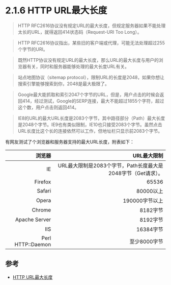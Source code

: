 # 2.1.6 HTTP URL最大长度

>HTTP RFC2616协议没有规定URL的最大长度，但规定服务器如果不能处理太长的URL，就得返回414状态码（Request-URI Too Long）。

>HTTP RFC2616协议指出，某些旧的客户端或代理，可能无法处理超过255个字节的URI。

>既然HTTP协议没有规定URL的最大长度，那么URL的最大长度与用户的浏览器有关，同时和服务器能够处理的最大长度URL有关。

>站点地图协议（sitemap protocol），限制URL的长度是2048，如果你想让搜索引擎能够搜索到你，2048是最大极限了。

>Google最大能抓取和索引2047个字节的URL，但是，用户点击的时候会返回414，经过测试，Google的SERP连接，最大不能超过1855个字符，超过这个数，用户点击则返回414。

>IE8的URL的最大URL长度是2083个字节，其中路径部分（Path）最大长度是2048个字节。IE9也有类似限制，IE10也只接受2083个字节。虽然点击URL长度比这个长的连接依然可以工作，但地址栏只显示前2083个字节。

有网友测试了个浏览器和服务器支持的最大URL长度，附表如下：


| 浏览器 | URL最大限制|
| --:| --:|
IE       | URL最大限制是2083个字节，Path长度最大是2048字节（Get请求）。
Firefox  |  65536
Safari   |   80000以上
Opera    |   190000字节以上
Chrome    |   8182字节
Apache Server |   8192字节
IIS      |16384字节
Perl HTTP::Daemon   | 至少8000字节



## 参考
- [HTTP URL最大长度](https://blog.csdn.net/woxueliuyun/article/details/41866611)
